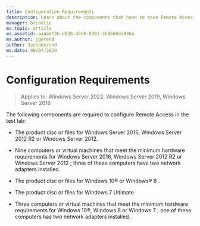 ```yaml
---
title: Configuration Requirements
description: Learn about the components that have to have Remote Access configured in the test lab.
manager: brianlic
ms.topic: article
ms.assetid: aaabdf3b-d926-48d9-9d01-358668da88ba
ms.author: jgerend
author: JasonGerend
ms.date: 08/07/2020
---
```

# Configuration Requirements

>Applies to: Windows Server 2022, Windows Server 2019, Windows Server 2016

The following components are required to configure Remote Access in the test lab:

-   The product disc or files for  Windows Server 2016, Windows Server 2012 R2 or Windows Server 2012.

-   Nine computers or virtual machines that meet the minimum hardware requirements for  Windows Server 2016,  Windows Server 2012 R2  or  Windows Server 2012  ; three of these computers have two network adapters installed.

-   The product disc or files for Windows 10&reg; or Windows&reg; 8 .

-   The product disc or files for Windows 7 Ultimate.

-   Three computers or virtual machines that meet the minimum hardware requirements for  Windows 10&reg;, Windows 8 or  Windows 7 ; one of these computers has two network adapters installed.



